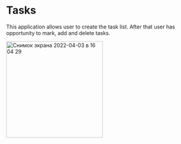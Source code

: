 # Tasks

This application allows user to create the task list.
After that user has opportunity to mark, add and delete tasks.

<img width="260" alt="Снимок экрана 2022-04-03 в 16 04 29" src="https://user-images.githubusercontent.com/87421176/162679305-89b3ab43-73c0-4066-8368-891bd08a3e53.gif">

